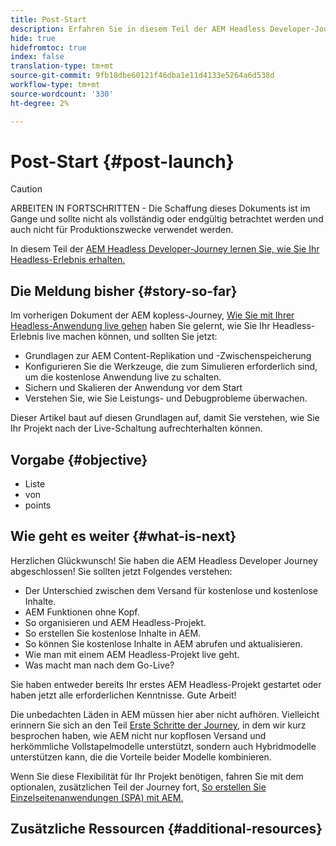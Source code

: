 ```yaml
---
title: Post-Start
description: Erfahren Sie in diesem Teil der AEM Headless Developer-Journey, wie Sie Ihr kostenloses Erlebnis erhalten.
hide: true
hidefromtoc: true
index: false
translation-type: tm+mt
source-git-commit: 9fb18dbe60121f46dba1e11d4133e5264a6d538d
workflow-type: tm+mt
source-wordcount: '330'
ht-degree: 2%

---
```



# Post-Start {#post-launch}

>[!CAUTION]
>
>ARBEITEN IN FORTSCHRITTEN - Die Schaffung dieses Dokuments ist im Gange und sollte nicht als vollständig oder endgültig betrachtet werden und auch nicht für Produktionszwecke verwendet werden.

In diesem Teil der [AEM Headless Developer-Journey lernen Sie, wie Sie Ihr Headless-Erlebnis erhalten.](overview.md)

## Die Meldung bisher {#story-so-far}

Im vorherigen Dokument der AEM kopless-Journey, [Wie Sie mit Ihrer Headless-Anwendung live gehen](go-live.md) haben Sie gelernt, wie Sie Ihr Headless-Erlebnis live machen können, und sollten Sie jetzt:

* Grundlagen zur AEM Content-Replikation und -Zwischenspeicherung
* Konfigurieren Sie die Werkzeuge, die zum Simulieren erforderlich sind, um die kostenlose Anwendung live zu schalten.
* Sichern und Skalieren der Anwendung vor dem Start
* Verstehen Sie, wie Sie Leistungs- und Debugprobleme überwachen.

Dieser Artikel baut auf diesen Grundlagen auf, damit Sie verstehen, wie Sie Ihr Projekt nach der Live-Schaltung aufrechterhalten können.

## Vorgabe {#objective}

* Liste
* von
* points

## Wie geht es weiter {#what-is-next}

Herzlichen Glückwunsch! Sie haben die AEM Headless Developer Journey abgeschlossen! Sie sollten jetzt Folgendes verstehen:

* Der Unterschied zwischen dem Versand für kostenlose und kostenlose Inhalte.
* AEM Funktionen ohne Kopf.
* So organisieren und AEM Headless-Projekt.
* So erstellen Sie kostenlose Inhalte in AEM.
* So können Sie kostenlose Inhalte in AEM abrufen und aktualisieren.
* Wie man mit einem AEM Headless-Projekt live geht.
* Was macht man nach dem Go-Live?

Sie haben entweder bereits Ihr erstes AEM Headless-Projekt gestartet oder haben jetzt alle erforderlichen Kenntnisse. Gute Arbeit!

Die unbedachten Läden in AEM müssen hier aber nicht aufhören. Vielleicht erinnern Sie sich an den Teil [Erste Schritte der Journey](getting-started.md#integration-levels), in dem wir kurz besprochen haben, wie AEM nicht nur kopflosen Versand und herkömmliche Vollstapelmodelle unterstützt, sondern auch Hybridmodelle unterstützen kann, die die Vorteile beider Modelle kombinieren.

Wenn Sie diese Flexibilität für Ihr Projekt benötigen, fahren Sie mit dem optionalen, zusätzlichen Teil der Journey fort, [So erstellen Sie Einzelseitenanwendungen (SPA) mit AEM.](create-spa.md)

## Zusätzliche Ressourcen {#additional-resources}
